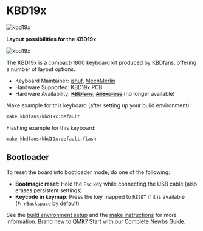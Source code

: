 # KBD19x

![kbd19x](https://i.imgur.com/0hWTEnh.jpg)

**Layout possibilities for the KBD19x**

![kbd19x](https://i.imgur.com/pVaR2zY.png)

The KBD19x is a compact-1800 keyboard kit produced by KBDfans, offering a number of layout options.

* Keyboard Maintainer: [jshuf](https://github.com/jshuf), [MechMerlin](https://github.com/mechmerlin)
* Hardware Supported: KBD19x PCB
* Hardware Availability: [~~KBDfans~~](https://kbdfans.com/collections/95-kbd19x/products/kbdfans-kbd19x-pcb), [~~AliExpress~~](https://www.aliexpress.com/item/32835566884.html) (no longer available)

Make example for this keyboard (after setting up your build environment):

    make kbdfans/kbd19x:default

Flashing example for this keyboard:

    make kbdfans/kbd19x:default:flash

## Bootloader

To reset the board into bootloader mode, do one of the following:

* **Bootmagic reset**: Hold the `Esc` key while connecting the USB cable (also erases persistent settings)
* **Keycode in keymap**: Press the key mapped to `RESET` if it is available (`Fn`+`Backspace` by default)

See the [build environment setup](https://docs.qmk.fm/#/getting_started_build_tools) and the [make instructions](https://docs.qmk.fm/#/getting_started_make_guide) for more information. Brand new to QMK? Start with our [Complete Newbs Guide](https://docs.qmk.fm/#/newbs).
